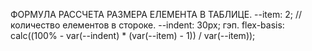 ФОРМУЛА РАССЧЕТА РАЗМЕРА ЕЛЕМЕНТА В ТАБЛИЦЕ.
 --item: 2; // количество елементов в стороке.
  --indent: 30px; гэп.
  flex-basis: calc((100% - var(--indent) * (var(--item) - 1)) / var(--item));
